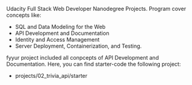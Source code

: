 Udacity Full Stack Web Developer Nanodegree Projects. Program cover concepts like:

* SQL and Data Modeling for the Web
* API Development and Documentation
* Identity and Access Management
* Server Deployment, Containerization, and Testing.

fyyur project included all conpcepts of API Development and Documentation. Here, you can find starter-code the following project:

* projects/02_trivia_api/starter
